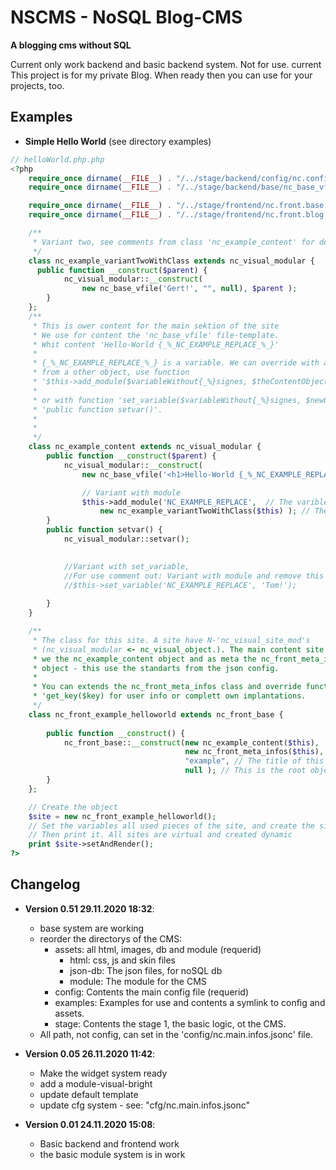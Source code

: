 # NSCMS - NoSQL Blog-CMS
__A blogging cms without SQL__ 

Current only work backend and basic backend system. Not for use. current
This project is for my private Blog. When ready then you can use for your projects, too.

## Examples 
- __Simple Hello World__ (see directory examples)
```php  
// helloWorld.php.php 
<?php 
    require_once dirname(__FILE__) . "/../stage/backend/config/nc.config.php";
    require_once dirname(__FILE__) . "/../stage/backend/base/nc_base_vfile.php";

    require_once dirname(__FILE__) . "/../stage/frontend/nc.front.base.page.php";
    require_once dirname(__FILE__) . "/../stage/frontend/nc.front.blog.content.php";

    /**
     * Variant two, see comments from class 'nc_example_content' for details of this class
     */ 
    class nc_example_variantTwoWithClass extends nc_visual_modular {
      public function __construct($parent) {
            nc_visual_modular::__construct(
                new nc_base_vfile('Gert!', "", null), $parent );
        }
    };
    /**
     * This is ower content for the main sektion of the site
     * We use for content the 'nc_base_vfile' file-template. 
     * Whit content 'Hello-World {_%_NC_EXAMPLE_REPLACE_%_}' 
     * 
     * {_%_NC_EXAMPLE_REPLACE_%_} is a variable. We can override with a string,
     * from a other object, use function 
     * '$this->add_module($variableWithout{_%}signes, $theContentObject)' in the __construct
     * 
     * or with function 'set_variable($variableWithout{_%}signes, $newContentAsString)' in function
     * 'public function setvar()'. 
     * 
     * 
     */ 
    class nc_example_content extends nc_visual_modular {
        public function __construct($parent) {
            nc_visual_modular::__construct(
                new nc_base_vfile('<h1>Hello-World {_%_NC_EXAMPLE_REPLACE_%_}</h1>', "", null), $parent );

                // Variant with module
                $this->add_module('NC_EXAMPLE_REPLACE',  // The varible for this object without the '{_%}' signs
                    new nc_example_variantTwoWithClass($this) ); // The object for the varible, the Parent class is this
        }
        public function setvar() {
            nc_visual_modular::setvar();

            
            //Variant with set_variable, 
            //For use comment out: Variant with module and remove this comments
            //$this->set_variable('NC_EXAMPLE_REPLACE', 'Tom!');
            
        }
    }

    /**
     * The class for this site. A site have N-'nc_visual_site_mod's 
     * (nc_visual_modular <- nc_visual_object.). The main content site 
     * we the nc_example_content object and as meta the nc_front_meta_infos 
     * object - this use the standarts from the json config. 
     * 
     * You can extends the nc_front_meta_infos class and override function
     * 'get_key($key) for user info or complett own implantations. 
     */
    class nc_front_example_helloworld extends nc_front_base {
        
        public function __construct() {
            nc_front_base::__construct(new nc_example_content($this),   // The content for main
                                       new nc_front_meta_infos($this), // meta class for the head
                                       "example", // The title of this site
                                       null ); // This is the root object
        }
    };

    // Create the object 
    $site = new nc_front_example_helloworld();
    // Set the variables all used pieces of the site, and create the site.
    // Then print it. All sites are virtual and created dynamic
    print $site->setAndRender();
?>
```

## Changelog
- __Version 0.51 29.11.2020 18:32__:
  - base system are working
  - reorder the directorys of the CMS:
    - assets: all html, images, db and module (requerid)
      - html: css, js and skin files
      - json-db: The json files, for noSQL db
      - module: The module for the CMS
    - config: Contents the main config file (requerid)
    - examples: Examples for use and contents a symlink to config and assets. 
    - stage: Contents the stage 1, the basic logic, ot the CMS.
  - All path, not config, can set in the 'config/nc.main.infos.jsonc' file.
  
- __Version 0.05 26.11.2020 11:42__:
  - Make the widget system ready 
  - add a module-visual-bright 
  - update default template
  - update cfg system - see: "cfg/nc.main.infos.jsonc"


- __Version 0.01 24.11.2020 15:08__:
  - Basic backend and frontend work
  - the basic module system is in work 
